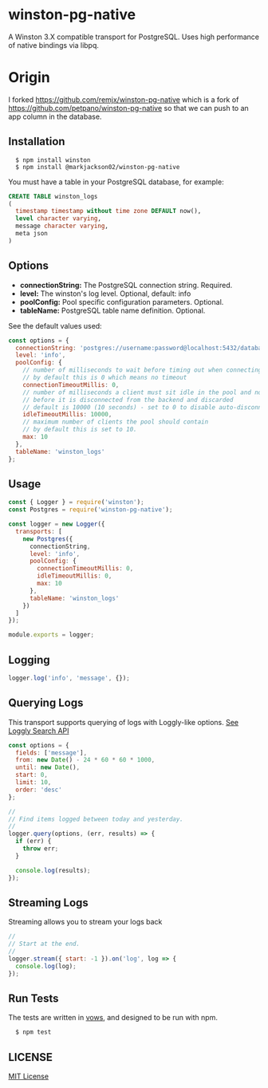 # winston-pg-native

A Winston 3.X compatible transport for PostgreSQL. Uses high performance of native bindings via libpq.

# Origin

I forked https://github.com/remjx/winston-pg-native which is a fork of https://github.com/petpano/winston-pg-native so that we can push to an app column in the database.

## Installation

```console
  $ npm install winston
  $ npm install @markjackson02/winston-pg-native
```

You must have a table in your PostgreSQL database, for example:

```sql
CREATE TABLE winston_logs
(
  timestamp timestamp without time zone DEFAULT now(),
  level character varying,
  message character varying,
  meta json
)
```

## Options

- **connectionString:** The PostgreSQL connection string. Required.
- **level:** The winston's log level. Optional, default: info
- **poolConfig:** Pool specific configuration parameters. Optional.
- **tableName:** PostgreSQL table name definition. Optional.

See the default values used:

```js
const options = {
  connectionString: 'postgres://username:password@localhost:5432/database',
  level: 'info',
  poolConfig: {
    // number of milliseconds to wait before timing out when connecting a new client
    // by default this is 0 which means no timeout
    connectionTimeoutMillis: 0,
    // number of milliseconds a client must sit idle in the pool and not be checked out
    // before it is disconnected from the backend and discarded
    // default is 10000 (10 seconds) - set to 0 to disable auto-disconnection of idle clients
    idleTimeoutMillis: 10000,
    // maximum number of clients the pool should contain
    // by default this is set to 10.
    max: 10
  },
  tableName: 'winston_logs'
};
```

## Usage

```js
const { Logger } = require('winston');
const Postgres = require('winston-pg-native');

const logger = new Logger({
  transports: [
    new Postgres({
      connectionString,
      level: 'info',
      poolConfig: {
        connectionTimeoutMillis: 0,
        idleTimeoutMillis: 0,
        max: 10
      },
      tableName: 'winston_logs'
    })
  ]
});

module.exports = logger;
```

## Logging

```js
logger.log('info', 'message', {});
```

## Querying Logs

This transport supports querying of logs with Loggly-like options. [See Loggly Search API](https://www.loggly.com/docs/api-retrieving-data/)

```js
const options = {
  fields: ['message'],
  from: new Date() - 24 * 60 * 60 * 1000,
  until: new Date(),
  start: 0,
  limit: 10,
  order: 'desc'
};

//
// Find items logged between today and yesterday.
//
logger.query(options, (err, results) => {
  if (err) {
    throw err;
  }

  console.log(results);
});
```

## Streaming Logs

Streaming allows you to stream your logs back

```js
//
// Start at the end.
//
logger.stream({ start: -1 }).on('log', log => {
  console.log(log);
});
```

## Run Tests

The tests are written in [vows](http://vowsjs.org), and designed to be run with npm.

```bash
  $ npm test
```

## LICENSE

[MIT License](http://en.wikipedia.org/wiki/MIT_License)

